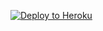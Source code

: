 
<p><a href="https://dashboard.heroku.com/new?template=https://github.com/cssf45634/vfaser36.git"> <img src="https://www.herokucdn.com/deploy/button.svg" alt="Deploy to Heroku" /></a></p>
